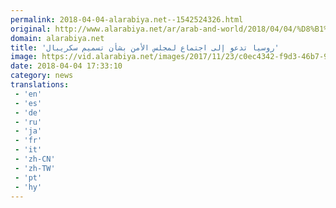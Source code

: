 ```yaml
---
permalink: 2018-04-04-alarabiya.net--1542524326.html
original: http://www.alarabiya.net/ar/arab-and-world/2018/04/04/%D8%B1%D9%88%D8%B3%D9%8A%D8%A7-%D8%AA%D8%AF%D8%B9%D9%88-%D8%A5%D9%84%D9%89-%D8%A7%D8%AC%D8%AA%D9%85%D8%A7%D8%B9-%D9%84%D9%85%D8%AC%D9%84%D8%B3-%D8%A7%D9%84%D8%A3%D9%85%D9%86-%D8%A8%D8%B4%D8%A3%D9%86-%D8%AA%D8%B3%D9%85%D9%8A%D9%85-%D8%B3%D9%83%D8%B1%D9%8A%D8%A8%D8%A7%D9%84.html
domain: alarabiya.net
title: 'روسيا تدعو إلى اجتماع لمجلس الأمن بشأن تسميم سكريبال'
image: https://vid.alarabiya.net/images/2017/11/23/c0ec4342-f9d3-46b7-9986-ed36a2ab6741/c0ec4342-f9d3-46b7-9986-ed36a2ab6741_16x9_600x338.JPG
date: 2018-04-04 17:33:10
category: news
translations: 
 - 'en'
 - 'es'
 - 'de'
 - 'ru'
 - 'ja'
 - 'fr'
 - 'it'
 - 'zh-CN'
 - 'zh-TW'
 - 'pt'
 - 'hy'
---
```


